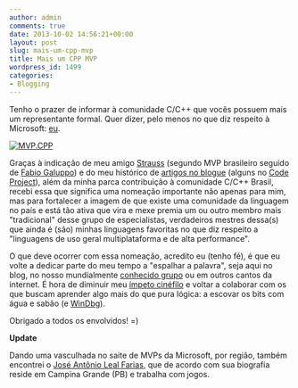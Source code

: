 ```yaml
---
author: admin
comments: true
date: 2013-10-02 14:56:21+00:00
layout: post
slug: mais-um-cpp-mvp
title: Mais um CPP MVP
wordpress_id: 1499
categories:
- Blogging
---
```


Tenho o prazer de informar à comunidade C/C++ que vocês possuem mais um representante formal. Quer dizer, pelo menos no que diz respeito à Microsoft: [eu](http://mvp.microsoft.com/pt-br/mvp/Wanderley%20Caloni-5000295).

[![MVP.CPP](../public/uploads/mvp.png)](../public/uploads/mvp.png)

Graças à indicação de meu amigo [Strauss](http://1bit.com.br/content.1bit/weblog/mvp) (segundo MVP brasileiro seguido de [Fabio Galuppo](http://fabiogaluppo.wordpress.com/)) e do meu histórico de [artigos no blogue](http://www.caloni.com.br/blog/todos) (alguns no [Code Project](http://www.codeproject.com/script/Articles/MemberArticles.aspx?amid=108248)), além da minha parca contribuição à comunidade C/C++ Brasil, recebi essa que significa uma nomeação importante não apenas para mim, mas para fortalecer a imagem de que existe uma comunidade da linguagem no país e está tão ativa que vira e mexe premia um ou outro membro mais "tradicional" desse grupo de especialistas, verdadeiros mestres dessa(s) que ainda é (são) minhas linguagens favoritas no que diz respeito a "linguagens de uso geral multiplataforma e de alta performance".

O que deve ocorrer com essa nomeação, acredito eu (tenho fé), é que eu volte a dedicar parte do meu tempo a "espalhar a palavra", seja aqui no blog, no nosso mundialmente [conhecido grupo](https://groups.google.com/forum/#!forum/ccppbrasil) ou em outros cantos da internet. É hora de diminuir meu [ímpeto cinéfilo](http://cinetenisverde.tumblr.com/) e voltar a colaborar com os que buscam aprender algo mais do que pura lógica: a escovar os bits com água e sabão (e [WinDbg](http://www.caloni.com.br/blog/tag/windbg)).

Obrigado a todos os envolvidos! =)

**Update**

Dando uma vasculhada no saite de MVPs da Microsoft, por região, também encontrei o [José Antônio Leal Farias](http://mvp.microsoft.com/pt-br/mvp/Jos%C3%A9%20Ant%C3%B4nio%20Leal%20Farias-32168), que de acordo com sua biografia reside em Campina Grande (PB) e trabalha com jogos.

